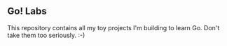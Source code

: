 ## Go! Labs
This repository contains all my toy projects I'm building to learn Go. Don't take them too seriously. :-)
